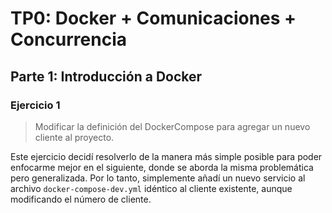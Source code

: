 # TP0: Docker + Comunicaciones + Concurrencia

## Parte 1: Introducción a Docker

### Ejercicio 1

> Modificar la definición del DockerCompose para agregar un nuevo cliente al proyecto.

Este ejercicio decidí resolverlo de la manera más simple posible para poder enfocarme mejor en el siguiente, donde se aborda la misma problemática pero generalizada. Por lo tanto, simplemente añadí un nuevo servicio al archivo `docker-compose-dev.yml` idéntico al cliente existente, aunque modificando el número de cliente.
